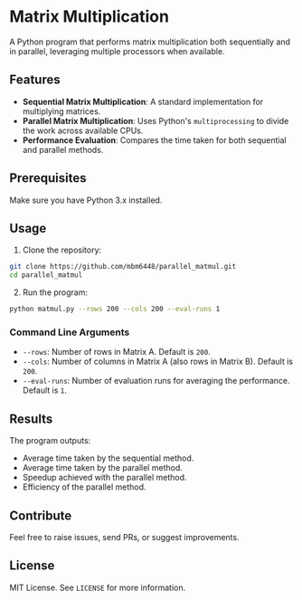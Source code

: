 # Matrix Multiplication

A Python program that performs matrix multiplication both sequentially and in parallel, leveraging multiple processors when available.

## Features

- **Sequential Matrix Multiplication**: A standard implementation for multiplying matrices.
- **Parallel Matrix Multiplication**: Uses Python's `multiprocessing` to divide the work across available CPUs.
- **Performance Evaluation**: Compares the time taken for both sequential and parallel methods.

## Prerequisites

Make sure you have Python 3.x installed.

## Usage

1. Clone the repository:

```bash
git clone https://github.com/mbm6448/parallel_matmul.git
cd parallel_matmul
```

2. Run the program:

```bash
python matmul.py --rows 200 --cols 200 --eval-runs 1
```

### Command Line Arguments

- `--rows`: Number of rows in Matrix A. Default is `200`.
- `--cols`: Number of columns in Matrix A (also rows in Matrix B). Default is `200`.
- `--eval-runs`: Number of evaluation runs for averaging the performance. Default is `1`.

## Results

The program outputs:

- Average time taken by the sequential method.
- Average time taken by the parallel method.
- Speedup achieved with the parallel method.
- Efficiency of the parallel method.

## Contribute

Feel free to raise issues, send PRs, or suggest improvements.

## License

MIT License. See `LICENSE` for more information.
